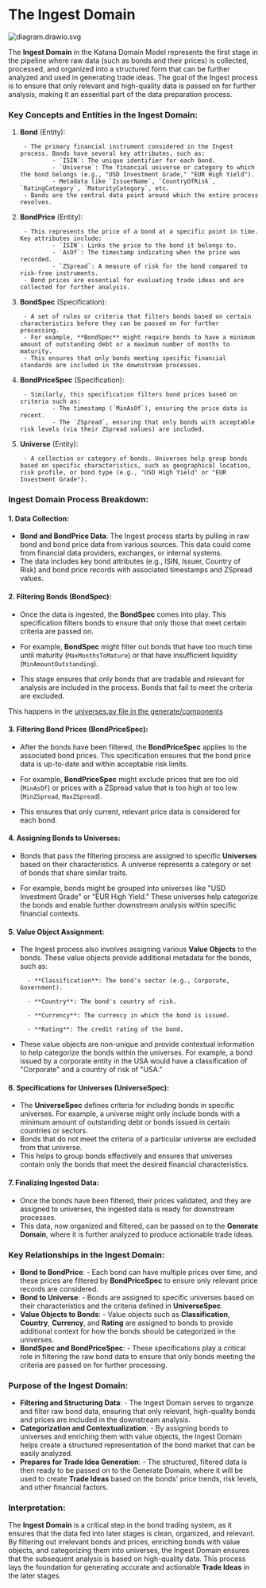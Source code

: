 # The Ingest Domain

![diagram.drawio.svg](Domain-Model/uploads/b501a999beb7c2f5b66fd303c13a587c/diagram.drawio.svg)

The **Ingest Domain** in the Katana Domain Model represents the first stage in the pipeline where raw data (such as bonds and their prices) is collected, processed, and organized into a structured form that can be further analyzed and used in generating trade ideas. The goal of the Ingest process is to ensure that only relevant and high-quality data is passed on for further analysis, making it an essential part of the data preparation process.

### Key Concepts and Entities in the Ingest Domain:

1. **Bond** (Entity):

        - The primary financial instrument considered in the Ingest process. Bonds have several key attributes, such as:
                - `ISIN`: The unique identifier for each bond.
                - `Universe`: The financial universe or category to which the bond belongs (e.g., "USD Investment Grade," "EUR High Yield").
                - Metadata like `IssuerName`, `CountryOfRisk`, `RatingCategory`, `MaturityCategory`, etc.
        - Bonds are the central data point around which the entire process revolves.
2. **BondPrice** (Entity):

        - This represents the price of a bond at a specific point in time. Key attributes include:
                - `ISIN`: Links the price to the bond it belongs to.
                - `AsOf`: The timestamp indicating when the price was recorded.
                - `ZSpread`: A measure of risk for the bond compared to risk-free instruments.
        - Bond prices are essential for evaluating trade ideas and are collected for further analysis.
3. **BondSpec** (Specification):

        - A set of rules or criteria that filters bonds based on certain characteristics before they can be passed on for further processing.
        - For example, **BondSpec** might require bonds to have a minimum amount of outstanding debt or a maximum number of months to maturity.
        - This ensures that only bonds meeting specific financial standards are included in the downstream processes.
4. **BondPriceSpec** (Specification):

        - Similarly, this specification filters bond prices based on criteria such as:
                - The timestamp (`MinAsOf`), ensuring the price data is recent.
                - The `ZSpread`, ensuring that only bonds with acceptable risk levels (via their ZSpread values) are included.
5. **Universe** (Entity):

        - A collection or category of bonds. Universes help group bonds based on specific characteristics, such as geographical location, risk profile, or bond type (e.g., "USD High Yield" or "EUR Investment Grade").

### Ingest Domain Process Breakdown:

#### 1. **Data Collection**:

- **Bond and BondPrice Data**: The Ingest process starts by pulling in raw bond and bond price data from various sources. This data could come from financial data providers, exchanges, or internal systems.
- The data includes key bond attributes (e.g., ISIN, Issuer, Country of Risk) and bond price records with associated timestamps and ZSpread values.

#### 2. **Filtering Bonds (BondSpec)**:

- Once the data is ingested, the **BondSpec** comes into play. This specification filters bonds to ensure that only those that meet certain criteria are passed on.

- For example, **BondSpec** might filter out bonds that have too much time until maturity (`MaxMonthsToMature`) or that have insufficient liquidity (`MinAmountOutstanding`).

- This stage ensures that only bonds that are tradable and relevant for analysis are included in the process. Bonds that fail to meet the criteria are excluded.

This happens in the 
[universes.py file in the generate/components](https://gitlab.com/katanalabs/katana/-/blob/master/pipelines/generate/components/filters/universes.py)

#### 3. **Filtering Bond Prices (BondPriceSpec)**:

- After the bonds have been filtered, the **BondPriceSpec** applies to the associated bond prices. This specification ensures that the bond price data is up-to-date and within acceptable risk limits.

- For example, **BondPriceSpec** might exclude prices that are too old (`MinAsOf`) or prices with a ZSpread value that is too high or too low (`MinZSpread`, `MaxZSpread`).
- This ensures that only current, relevant price data is considered for each bond.

#### 4. **Assigning Bonds to Universes**:

- Bonds that pass the filtering process are assigned to specific **Universes** based on their characteristics. A universe represents a category or set of bonds that share similar traits.

- For example, bonds might be grouped into universes like "USD Investment Grade" or "EUR High Yield." These universes help categorize the bonds and enable further downstream analysis within specific financial contexts.

#### 5. **Value Object Assignment**:

- The Ingest process also involves assigning various **Value Objects** to the bonds. These value objects provide additional metadata for the bonds, such as:

        - **Classification**: The bond's sector (e.g., Corporate, Government).
     
        - **Country**: The bond's country of risk.
 
        - **Currency**: The currency in which the bond is issued.

        - **Rating**: The credit rating of the bond.

- These value objects are non-unique and provide contextual information to help categorize the bonds within the universes. For example, a bond issued by a corporate entity in the USA would have a classification of "Corporate" and a country of risk of "USA."

#### 6. **Specifications for Universes (UniverseSpec)**:

- The **UniverseSpec** defines criteria for including bonds in specific universes. For example, a universe might only include bonds with a minimum amount of outstanding debt or bonds issued in certain countries or sectors.
- Bonds that do not meet the criteria of a particular universe are excluded from that universe.
- This helps to group bonds effectively and ensures that universes contain only the bonds that meet the desired financial characteristics.

#### 7. **Finalizing Ingested Data**:

- Once the bonds have been filtered, their prices validated, and they are assigned to universes, the ingested data is ready for downstream processes.
- This data, now organized and filtered, can be passed on to the **Generate Domain**, where it is further analyzed to produce actionable trade ideas.

### Key Relationships in the Ingest Domain:

- **Bond to BondPrice**:
        - Each bond can have multiple prices over time, and these prices are filtered by **BondPriceSpec** to ensure only relevant price records are considered.
- **Bond to Universe**:
        - Bonds are assigned to specific universes based on their characteristics and the criteria defined in **UniverseSpec**.
- **Value Objects to Bonds**:
        - Value objects such as **Classification**, **Country**, **Currency**, and **Rating** are assigned to bonds to provide additional context for how the bonds should be categorized in the universes.
- **BondSpec and BondPriceSpec**:
        - These specifications play a critical role in filtering the raw bond data to ensure that only bonds meeting the criteria are passed on for further processing.

### Purpose of the Ingest Domain:

- **Filtering and Structuring Data**:
        - The Ingest Domain serves to organize and filter raw bond data, ensuring that only relevant, high-quality bonds and prices are included in the downstream analysis.
- **Categorization and Contextualization**:
        - By assigning bonds to universes and enriching them with value objects, the Ingest Domain helps create a structured representation of the bond market that can be easily analyzed.
- **Prepares for Trade Idea Generation**:
        - The structured, filtered data is then ready to be passed on to the Generate Domain, where it will be used to create **Trade Ideas** based on the bonds' price trends, risk levels, and other financial factors.

### Interpretation:

The **Ingest Domain** is a critical step in the bond trading system, as it ensures that the data fed into later stages is clean, organized, and relevant. By filtering out irrelevant bonds and prices, enriching bonds with value objects, and categorizing them into universes, the Ingest Domain ensures that the subsequent analysis is based on high-quality data. This process lays the foundation for generating accurate and actionable **Trade Ideas** in the later stages.
